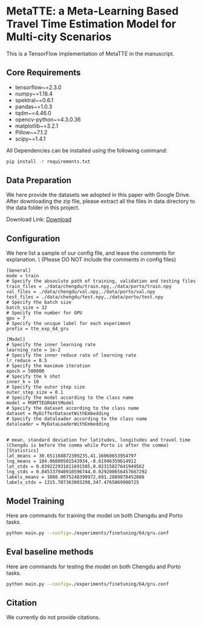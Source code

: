 # MetaTTE: a Meta-Learning Based Travel Time Estimation Model for Multi-city Scenarios

This is a TensorFlow implementation of MetaTTE in the manuscript.

## Core Requirements
- tensorflow~=2.3.0
- numpy~=1.18.4
- spektral~=0.6.1
- pandas~=1.0.3
- tqdm~=4.46.0
- opencv-python~=4.3.0.36
- matplotlib~=3.2.1
- Pillow~=7.1.2
- scipy~=1.4.1

All Dependencies can be installed using the following command:
```bash
pip install -r requirements.txt
```

## Data Preparation
We here provide the datasets we adopted in this paper with Google Drive. After downloading the zip file, please extract all the files in data directory to the data folder in this project.

Download Link: <a href="https://drive.google.com/file/d/1KiiSnx5x6f8B-pkkZEk7QYHIHg7I-zp8/view?usp=sharing">Download</a>

## Configuration

We here list a sample of our config file, and leave the comments for explanation. \ 
(Please DO NOT include the comments in config files)

```
[General]
mode = train
# Specify the absoulute path of training, validation and testing files
train_files = ./data/chengdu/train.npy,./data/porto/train.npy
val_files = ./data/chengdu/val.npy,./data/porto/val.npy
test_files = ./data/chengdu/test.npy,./data/porto/test.npy
# Specify the batch size
batch_size = 32
# Specify the number for GPU
gpu = 7
# Specify the unique label for each experiment
prefix = tte_exp_64_gru

[Model]
# Specify the inner learning rate
learning_rate = 1e-2
# Specify the inner reduce rate of learning rate
lr_reduce = 0.5
# Specify the maximum iteration
epoch = 500000
# Specify the k shot
inner_k = 10
# Specify the outer step size
outer_step_size = 0.1
# Specify the model according to the class name
model = MSMTTEGRUAttModel
# Specify the dataset according to the class name
dataset = MyDifferDatasetWithEmbedding
# Specify the dataloader according to the class name
dataloader = MyDataLoaderWithEmbedding


# mean, standard deviation for latitudes, longitudes and travel time (Chengdu is before the comma while Porto is after the comma)
[Statistics]
lat_means = 30.651168872309235,41.16060653954797
lng_means = 104.06000501543934,-8.61946359614912
lat_stds = 0.039222931811691585,0.02315827641949562
lng_stds = 0.045337940910596744,0.029208656457667292
labels_means = 1088.0075248390972,691.2889878452086
labels_stds = 1315.707363003298,347.4765869900725

```

## Model Training

Here are commands for training the model on both Chengdu and Porto tasks. 

```bash
python main.py --config=./experiments/finetuning/64/gru.conf
```

## Eval baseline methods
Here are commands for testing the model on both Chengdu and Porto tasks. 
```bash
python main.py --config=./experiments/finetuning/64/gru.conf
```
## Citation

We currently do not provide citations.
